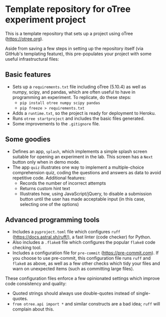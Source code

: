 # Template repository for oTree experiment project

This is a template repository that sets up a project using oTree (https://otree.org).

Aside from saving a few steps in setting up the repository itself (via GitHub's templating feature),
this pre-populates your project with some useful infrastructural files:

## Basic features

* Sets up a `requirements.txt` file including oTree (5.10.4) as well as numpy, scipy, and pandas,
  which are often useful to have in programming an experiment.
  To replicate, do these steps:
  * `pip install otree numpy scipy pandas`
  * `pip freeze > requirements.txt`
* Adds a `runtime.txt`, so the project is ready for deployment to Heroku.
* Runs `otree startproject` and includes the basic files generated.
* Some improvements to the `.gitignore` file.

## Some goodies

* Defines an app, `splash`, which implements a simple splash screen suitable for opening
  an experiment in the lab.  This screen has a `Next` button only when in demo mode.
* The app `quiz` illustrates one way to implement a multiple-choice comprehension quiz,
  coding the questions and answers as data to avoid repetitive code.  Additional
  features:
  - Records the number of incorrect attempts
  - Returns custom hint text
  - Illustrates how, using JavaScript/jQuery, to disable a submission button until the
    user has made acceptable input (in this case, selecting one of the options)

## Advanced programming tools

* Includes a `pyproject.toml` file which configures `ruff` (https://docs.astral.sh/ruff/),
  a fast linter (code checker) for Python.
* Also includes a `.flake8` file which configures the popular `flake8` code checking tool.
* Includes a configuration file for `pre-commit` (https://pre-commit.com).
  If you choose to use pre-commit, this configuration file runs `ruff` and `flake8` as above,
  as well as a few other checks which tidy your files and warn on unexpected items
  (such as committing large files).

These configuration files enforce a few opinionated settings which improve code
consistency and quality:
* Quoted strings should always use double-quotes instead of single-quotes.
* `from otree.api import *` and similar constructs are a bad idea; `ruff` will complain about this.
